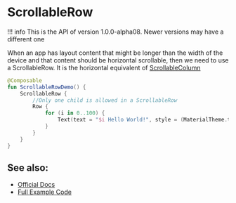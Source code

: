 # ScrollableRow

!!! info
    This is the API of version 1.0.0-alpha08. Newer versions may have a different one

When an app has layout content that might be longer than the width of the device and that content should be horizontal scrollable, then we need to use a ScrollableRow. It is the horizontal equivalent of [ScrollableColumn](/Jetpack-Compose-Playground/foundation/scrollablecolumn)

```kotlin
@Composable
fun ScrollableRowDemo() {
    ScrollableRow {
        //Only one child is allowed in a ScrollableRow
        Row {
            for (i in 0..100) {
                Text(text = "$i Hello World!", style = (MaterialTheme.typography).body1)
            }
        }
    }
}
```


## See also:
* [Official Docs](https://developer.android.com/reference/kotlin/androidx/compose/foundation/package-summary#scrollablerow)
* [Full Example Code](https://github.com/Foso/Jetpack-Compose-Playground/blob/master/compose/src/main/java/de/jensklingenberg/jetpackcomposeplayground/ui/github/foundation/scrollablerow/ScrollableRowDemo.kt)
